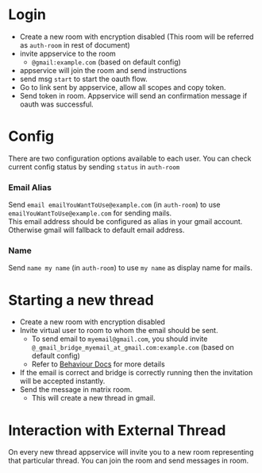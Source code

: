 # Login
<!-- TODO: support encryption for auth room -->
- Create a new room with encryption disabled (This room will be referred as `auth-room` in rest of document)
- invite appservice to the room
    - `@gmail:example.com` (based on default config)
- appservice will join the room and send instructions
- send msg `start` to start the oauth flow.
- Go to link sent by appservice, allow all scopes and copy token.
- Send token in room. Appservice will send an confirmation message if oauth was successful.


# Config
There are two configuration options available to each user.
You can check current config status by sending `status` in `auth-room`  
  
### Email Alias
Send `email emailYouWantToUse@example.com` (in `auth-room`) to use `emailYouWantToUse@example.com` for sending mails.  
This email address should be configured as alias in your gmail account. Otherwise gmail will fallback to default email address.
  
### Name
Send `name my name` (in `auth-room`) to use `my name` as display name for mails.




# Starting a new thread
- Create a new room with encryption disabled
- Invite virtual user to room to whom the email should be sent.
    - To send email to `myemail@gmail.com`, you should invite `@_gmail_bridge_myemail_at_gmail.com:example.com` (based on default config)
    - Refer to [Behaviour Docs](./behaviour.md) for more details
- If the email is correct and bridge is correctly running then the invitation will be accepted instantly.
- Send the message in matrix room.
    - This will create a new thread in gmail.

# Interaction with External Thread
On every new thread appservice will invite you to a new room representing that particular thread.
You can join the room and send messages in room. 